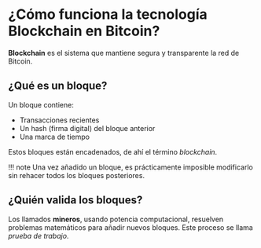 # ¿Cómo funciona la tecnología Blockchain en Bitcoin?

**Blockchain** es el sistema que mantiene segura y transparente la red de Bitcoin.

## ¿Qué es un bloque?

Un bloque contiene:
- Transacciones recientes
- Un hash (firma digital) del bloque anterior
- Una marca de tiempo

Estos bloques están encadenados, de ahí el término *blockchain*.

!!! note
    Una vez añadido un bloque, es prácticamente imposible modificarlo sin rehacer todos los bloques posteriores.

## ¿Quién valida los bloques?

Los llamados **mineros**, usando potencia computacional, resuelven problemas matemáticos para añadir nuevos bloques. Este proceso se llama *prueba de trabajo*.

